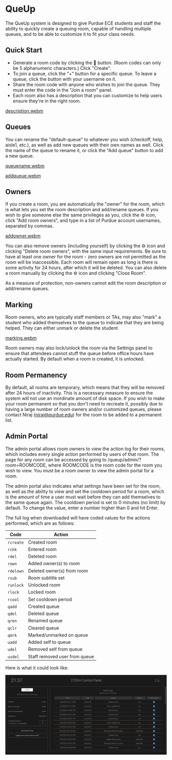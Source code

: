 # QueUp
The QueUp system is designed to give Purdue ECE students and staff the ability to quickly create a queuing room, capable of handling multiple queues, and to be able to customize it to fit your class needs.

## Quick Start
- Generate a room code by clicking the 🔁 button.  (Room codes can only be 5 alphanumeric characters.)  Click "Create".
- To join a queue, click the "+" button for a specific queue.  To leave a queue, click the button with your username on it.
- Share the room code with anyone who wishes to join the queue.  They must enter the code in the "Join a room" panel.
- Each room also has a description that you can customize to help users ensure they're in the right room.  

[description.webm](https://github.com/ece270/queup/assets/12859429/a9a0d82e-fd0c-4d5c-9175-98ee7f99c158)

## Queues

You can rename the "default-queue" to whatever you wish (checkoff, help, aisle1, etc.), as well as add new queues with their own names as well.  Click the name of the queue to rename it, or click the "Add queue" button to add a new queue.  

[queuename.webm](https://github.com/ece270/queup/assets/12859429/bc6d5a66-e9b0-41f7-b8fc-a52573f97c84)

[addqueue.webm](https://github.com/ece270/queup/assets/12859429/cd5ced67-b3cf-4680-b8ff-520642f65aca)

## Owners

If you create a room, you are automatically the "owner" for the room, which is what lets you set the room description and add/rename queues.  If you wish to give someone else the same privileges as you, click the ⚙️ icon, click "Add room owners", and type in a list of Purdue account usernames, separated by commas.  

[addowner.webm](https://github.com/ece270/queup/assets/12859429/c4e54ea8-857b-4aa0-9930-f1a025c4e32a)

You can also remove owners (including yourself) by clicking the ⚙️ icon and clicking "Delete room owners", with the same input requirements.  Be sure to have at least one owner for the room - zero owners are not permitted as the room will be inaccessible.
Each room will remain open as long is there is some activity for 24 hours, after which it will be deleted.  You can also delete a room manually by clicking the ⚙️ icon and clicking "Close Room".  

As a measure of protection, non-owners cannot edit the room description or add/rename queues.

## Marking

Room owners, who are typically staff members or TAs, may also "mark" a student who added themselves to the queue to indicate that they are being helped.  They can either unmark or delete the student.  

[marking.webm](https://github.com/ece270/queup/assets/12859429/c7632f67-ac60-4431-844f-89890ad8b68e)

Room owners may also lock/unlock the room via the Settings panel to ensure that attendees cannot stuff the queue before office hours have actually started.  By default when a room is created, it is unlocked.

## Room Permanency

By default, all rooms are temporary, which means that they will be removed after 24 hours of inactivity.  This is a necessary measure to ensure the system will not use an inordinate amount of disk space.  If you wish to make your room permanent so that you don't need to recreate it, possibly due to having a large number of room owners and/or customized queues, please contact Niraj (niraj@purdue.edu) for the room to be added to a permanent list.

## Admin Portal

The admin portal allows room owners to view the action log for their rooms, which includes every single action performed by users of that room.  The page for any room can be accessed by going to /queup/admin/?room=ROOMCODE, where ROOMCODE is the room code for the room you wish to view.  You must be a room owner to view the admin portal for a room.

The admin portal also indicates what settings have been set for the room, as well as the ability to view and set the cooldown period for a room, which is the amount of time a user must wait before they can add themselves to the same queue again.  The cooldown period is set to 0 minutes (no limit) by default.  To change the value, enter a number higher than 0 and hit Enter.

The full log when downloaded will have coded values for the actions performed, which are as follows:

| Code | Action |
| --- | --- |
| `rcreate` | Created room |
| `rchk` | Entered room |
| `rdel` | Deleted room |
| `rown` | Added owner(s) to room |
| `rdelown` | Deleted owner(s) from room |
| `rsub` | Room subtitle set |
| `runlock` | Unlocked room |
| `rlock` | Locked room |
| `rcool` | Set cooldown period |
| `qadd` | Created queue |
| `qdel` | Deleted queue |
| `qren` | Renamed queue |
| `qclr` | Cleared queue |
| `qmrk` | Marked/unmarked on queue |
| `uadd` | Added self to queue |
| `udel` | Removed self from queue |
| `usdel` | Staff removed user from queue |

Here is what it could look like:  

![admin panel](./admin.png)